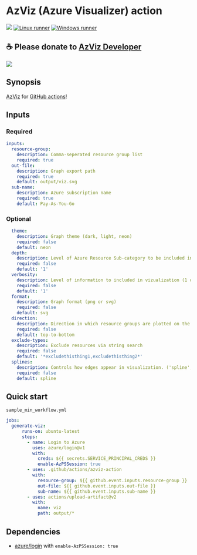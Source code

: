 # AzViz (Azure Visualizer) action

![](https://badgen.net/badge/icon/gitguardian/green?icon=gitguardian&label)
[![Linux runner](https://github.com/CDCgov/azviz-action/actions/workflows/test_linux_runner.yml/badge.svg)](https://github.com/CDCgov/azviz-action/actions/workflows/test_linux_runner.yml)
[![Windows runner](https://github.com/CDCgov/azviz-action/actions/workflows/test_windows_runner.yml/badge.svg)](https://github.com/CDCgov/azviz-action/actions/workflows/test_windows_runner.yml)

## ☕ Please donate to [AzViz Developer](https://github.com/PrateekKumarSingh/AzViz#readme)

![](https://github.com/PrateekKumarSingh/AzViz/blob/master/img/themeneon.jpg)

## Synopsis

[AzViz](https://github.com/PrateekKumarSingh/AzViz) for [GitHub actions](https://github.com/marketplace?type=actions)!

## Inputs

### Required

```yml
inputs:
  resource-group:
    description: Comma-seperated resource group list
    required: true
  out-file:
    description: Graph export path
    required: true
    default: output/viz.svg
  sub-name:
    description: Azure subscription name
    required: true
    default: Pay-As-You-Go
```

### Optional

```yml
  theme:
    description: Graph theme (dark, light, neon)
    required: false
    default: neon
  depth:
    description: Level of Azure Resource Sub-category to be included in vizualization (1 or 2)
    required: false
    default: '1'
  verbosity:
    description: Level of information to included in vizualization (1 or 2)
    required: false
    default: '1'
  format:
    description: Graph format (png or svg)
    required: false
    default: svg
  direction:
    description: Direction in which resource groups are plotted on the visualization (left-to-right or top-to-bottom)
    required: false
    default: top-to-bottom
  exclude-types:
    description: Exclude resources via string search
    required: false
    default: '*excludethisthing1,excludethisthing2*'
  splines:
    description: Controls how edges appear in visualization. ('spline', 'polyline', 'curved', 'ortho', 'line')
    required: false
    default: spline
```

## Quick start

`sample_min_workflow.yml`
```yml
jobs:
  generate-viz:
      runs-on: ubuntu-latest
      steps:
        - name: Login to Azure
          uses: azure/login@v1
          with:
            creds: ${{ secrets.SERVICE_PRINCIPAL_CREDS }}
            enable-AzPSSession: true
        - uses: .github/actions/azviz-action
          with:
            resource-group: ${{ github.event.inputs.resource-group }}
            out-file: ${{ github.event.inputs.out-file }}
            sub-name: ${{ github.event.inputs.sub-name }}
        - uses: actions/upload-artifact@v2
          with:
            name: viz
            path: output/*
```

## Dependencies

 * [azure/login](https://github.com/marketplace/actions/azure-login) with `enable-AzPSSession: true`
